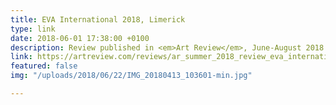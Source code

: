 ```yaml
---
title: EVA International 2018, Limerick
type: link
date: 2018-06-01 17:38:00 +0100
description: Review published in <em>Art Review</em>, June-August 2018
link: https://artreview.com/reviews/ar_summer_2018_review_eva_international/
featured: false
img: "/uploads/2018/06/22/IMG_20180413_103601-min.jpg"

---
```

